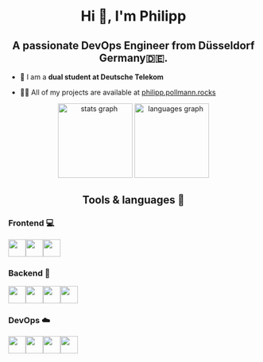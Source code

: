 <h1 align="center">Hi 👋, I'm Philipp</h1>
<h2 align="center">A passionate DevOps Engineer from Düsseldorf Germany🇩🇪.</h2>

- 🔭 I am a **dual student at Deutsche Telekom**

- 👨‍💻 All of my projects are available at [philipp.pollmann.rocks](https://philipp.pollmann.rocks)


<div align="center">
  <img src="https://github-readme-stats.vercel.app/api?username=philipppollmann&hide_title=false&hide_rank=false&show_icons=true&include_all_commits=true&count_private=true&disable_animations=false&theme=dracula&locale=en&hide_border=false&order=1" height="150" alt="stats graph"  />
  <img src="https://github-readme-stats.vercel.app/api/top-langs?username=philipppollmann&locale=en&hide_title=false&layout=compact&card_width=320&langs_count=5&theme=dracula&hide_border=false&order=2" height="150" alt="languages graph"  />
</div>


<h2 align="center">Tools & languages 🔧</h2>

<h3 align="left">Frontend 💻</h3>
<div style="display: flex">
  <img src="https://img.shields.io/badge/typescript-%23007ACC.svg?style=for-the-badge&logo=typescript&logoColor=white" height="35">
  <img src="https://img.shields.io/badge/vuejs-%2335495e.svg?style=for-the-badge&logo=vuedotjs&logoColor=%234FC08D" height="35">
  <img src="https://img.shields.io/badge/Nuxt-002E3B?style=for-the-badge&logo=nuxtdotjs&logoColor=#00DC82" height="35">
</div>

<h3 align="left">Backend 💾</h3>
<div style="display: flex">
  <img src="https://img.shields.io/badge/go-%2300ADD8.svg?style=for-the-badge&logo=go&logoColor=white" height="35">
  <img src="https://img.shields.io/badge/kotlin-%237F52FF.svg?style=for-the-badge&logo=kotlin&logoColor=white" height="35">
  <img src="https://img.shields.io/badge/C%23-239120?style=for-the-badge&logo=csharp&logoColor=white" height="35">
  <img src="https://img.shields.io/badge/python-3670A0?style=for-the-badge&logo=python&logoColor=ffdd54" height="35">
</div>

<h3 align="left">DevOps ☁️</h3>
<div style="display: flex">
  <img src="https://img.shields.io/badge/azure-%230072C6.svg?style=for-the-badge&logo=microsoftazure&logoColor=white" height="35">
  <img src="https://img.shields.io/badge/terraform-%235835CC.svg?style=for-the-badge&logo=terraform&logoColor=white" height="35">
  <img src="https://img.shields.io/badge/docker-%230db7ed.svg?style=for-the-badge&logo=docker&logoColor=white" height="35">
  <img src="https://img.shields.io/badge/kubernetes-%23326ce5.svg?style=for-the-badge&logo=kubernetes&logoColor=white" height="35">
</div>
